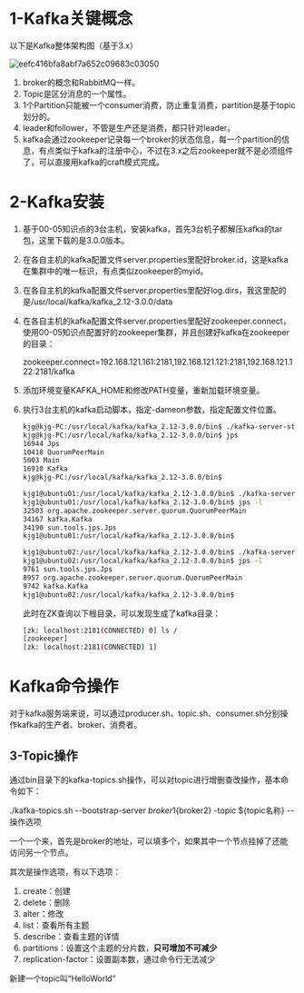 # 1-Kafka关键概念

以下是Kafka整体架构图（基于3.x）

![eefc416bfa8abf7a652c09683c03050](https://user-images.githubusercontent.com/48977889/167411175-3fc284d2-1dde-4d76-a2d2-f75ad2d8c208.jpg)

1. broker的概念和RabbitMQ一样。
2. Topic是区分消息的一个属性。
3. 1个Partition只能被一个consumer消费，防止重复消费，partition是基于topic划分的。
4. leader和follower，不管是生产还是消费，都只针对leader。
5. kafka会通过zookeeper记录每一个broker的状态信息，每一个partition的信息，有点类似于kafka的注册中心，不过在3.x之后zookeeper就不是必须组件了，可以直接用kafka的craft模式完成。

# 2-Kafka安装

1. 基于00-05知识点的3台主机，安装kafka，首先3台机子都解压kafka的tar包，这里下载的是3.0.0版本。

2. 在各自主机的kafka配置文件server.properties里配好broker.id，这是kafka在集群中的唯一标识，有点类似zookeeper的myid。

3. 在各自主机的kafka配置文件server.properties里配好log.dirs，我这里配的是/usr/local/kafka/kafka_2.12-3.0.0/data

4. 在各自主机的kafka配置文件server.properties里配好zookeeper.connect，使用00-05知识点配置好的zookeeper集群，并且创建好kafka在zookeeper的目录：

   zookeeper.connect=192.168.121.161:2181,192.168.121.121:2181,192.168.121.122:2181/kafka

5. 添加环境变量KAFKA_HOME和修改PATH变量，重新加载环境变量。

6. 执行3台主机的kafka启动脚本，指定-dameon参数，指定配置文件位置。

   ```bash
   kjg@kjg-PC:/usr/local/kafka/kafka_2.12-3.0.0/bin$ ./kafka-server-start.sh -daemon ../config/server.properties 
   kjg@kjg-PC:/usr/local/kafka/kafka_2.12-3.0.0/bin$ jps
   16944 Jps
   10418 QuorumPeerMain
   5003 Main
   16910 Kafka
   kjg@kjg-PC:/usr/local/kafka/kafka_2.12-3.0.0/bin$ 
   ```

   ```bash
   kjg1@ubuntu01:/usr/local/kafka/kafka_2.12-3.0.0/bin$ ./kafka-server-start.sh -daemon ../config/server.properties
   kjg1@ubuntu01:/usr/local/kafka/kafka_2.12-3.0.0/bin$ jps -l
   32503 org.apache.zookeeper.server.quorum.QuorumPeerMain
   34167 kafka.Kafka
   34190 sun.tools.jps.Jps
   kjg1@ubuntu01:/usr/local/kafka/kafka_2.12-3.0.0/bin$ 
   ```

   ```bash
   kjg1@ubuntu02:/usr/local/kafka/kafka_2.12-3.0.0/bin$ ./kafka-server-start.sh -daemon ../config/server.properties
   kjg1@ubuntu02:/usr/local/kafka/kafka_2.12-3.0.0/bin$ jps -l
   9761 sun.tools.jps.Jps
   8957 org.apache.zookeeper.server.quorum.QuorumPeerMain
   9742 kafka.Kafka
   kjg1@ubuntu02:/usr/local/kafka/kafka_2.12-3.0.0/bin$ 
   ```

   此时在ZK查询以下根目录，可以发现生成了kafka目录：

   ```bash
   [zk: localhost:2181(CONNECTED) 0] ls /
   [zookeeper]
   [zk: localhost:2181(CONNECTED) 1] 
   ```

# Kafka命令操作

对于kafka服务端来说，可以通过producer.sh、topic.sh、consumer.sh分别操作kafka的生产者、broker、消费者。

## 3-Topic操作

通过bin目录下的kafka-topics.sh操作，可以对topic进行增删查改操作，基本命令如下：

./kafka-topics.sh --bootstrap-server ${broker1}${broker2} -topic ${topic名称} --操作选项

一个一个来，首先是broker的地址，可以填多个，如果其中一个节点挂掉了还能访问另一个节点。

其次是操作选项，有以下选项：

1. create：创建
2. delete：删除
3. alter：修改
4. list：查看所有主题
5. describe：查看主题的详情
6. partitions：设置这个主题的分片数，**只可增加不可减少**
7. replication-factor：设置副本数，通过命令行无法减少

新建一个topic叫“HelloWorld”